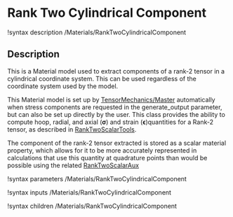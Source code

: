 # Rank Two Cylindrical Component

!syntax description /Materials/RankTwoCylindricalComponent

## Description

This is a Material model used to extract components of a rank-2 tensor in a
cylindrical coordinate system. This can be used regardless of the coordinate
system used by the model.

This Material model is set up by
[TensorMechanics/Master](/Modules/TensorMechanics/Master/index.md) automatically
when stress components are requested in the generate_output parameter, but can
also be set up directly by the user.  This class provides the ability to compute
hoop, radial, and axial ($\boldsymbol{\sigma}$) and strain
($\boldsymbol{\epsilon}$)quantities for a Rank-2 tensor, as described in
[RankTwoScalarTools](RankTwoScalarTools.md).  

The component of the rank-2 tensor extracted is stored as a scalar material
property, which allows for it to be more accurately represented in calculations
that use this quantity at quadrature points than would be possible using the
related [RankTwoScalarAux](RankTwoScalarAux.md)

!syntax parameters /Materials/RankTwoCylindricalComponent

!syntax inputs /Materials/RankTwoCylindricalComponent

!syntax children /Materials/RankTwoCylindricalComponent
